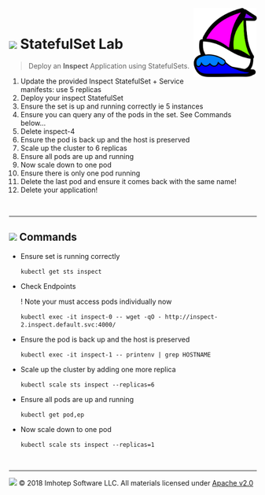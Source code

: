 <img src="../assets/k8sland.png" align="right" width="128" height="auto"/>

<br/>

# <img src="../assets/lab.png" width="32" height="auto"/> StatefulSet Lab

> Deploy an **Inspect** Application using StatefulSets.

1. Update the provided Inspect StatefulSet + Service manifests: use 5 replicas
1. Deploy your inspect StatefulSet
1. Ensure the set is up and running correctly ie 5 instances
1. Ensure you can query any of the pods in the set. See Commands below...
2. Delete inspect-4
3. Ensure the pod is back up and the host is preserved
4. Scale up the cluster to 6 replicas
5. Ensure all pods are up and running
6. Now scale down to one pod
7. Ensure there is only one pod running
8. Delete the last pod and ensure it comes back with the same name!
9. Delete your application!


<br/>

---
## <img src="../assets/fox.png" width="32" height="auto"/> Commands

- Ensure set is running correctly

  ```shell
  kubectl get sts inspect
  ```

- Check Endpoints

  ! Note your must access pods individually now

  ```shell
  kubectl exec -it inspect-0 -- wget -qO - http://inspect-2.inspect.default.svc:4000/
  ```

- Ensure the pod is back up and the host is preserved

  ```shell
  kubectl exec -it inspect-1 -- printenv | grep HOSTNAME
  ```

- Scale up the cluster by adding one more replica

  ```shell
  kubectl scale sts inspect --replicas=6
  ```

- Ensure all pods are up and running

  ```shell
  kubectl get pod,ep
  ```

- Now scale down to one pod

  ```shell
  kubectl scale sts inspect --replicas=1
  ```

<br/>

---
<img src="../assets/imhotep_logo.png" width="32" height="auto"/> © 2018 Imhotep Software LLC.
All materials licensed under [Apache v2.0](http://www.apache.org/licenses/LICENSE-2.0)
